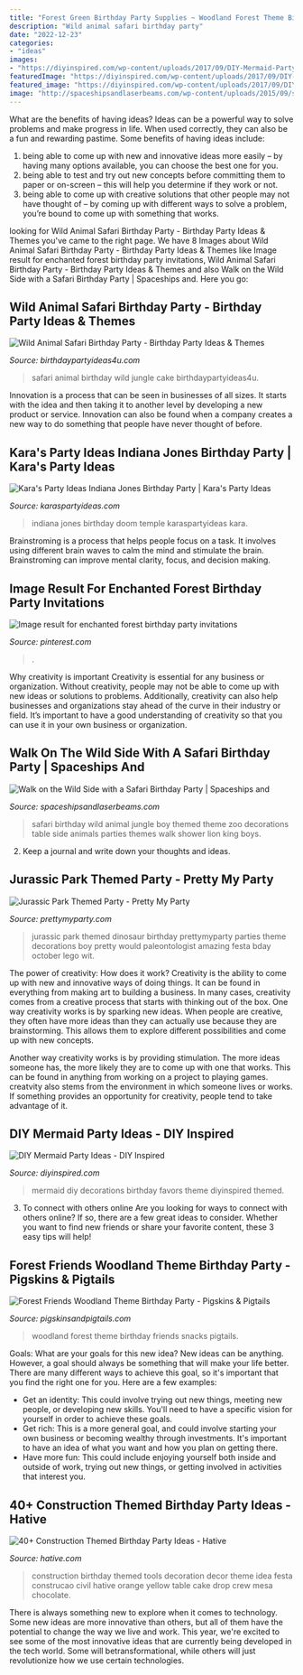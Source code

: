 ```yaml
---
title: "Forest Green Birthday Party Supplies ~ Woodland Forest Theme Birthday Friends Snacks Pigtails"
description: "Wild animal safari birthday party"
date: "2022-12-23"
categories:
- "ideas"
images:
- "https://diyinspired.com/wp-content/uploads/2017/09/DIY-Mermaid-Party-Seeweed-Sticks.jpg"
featuredImage: "https://diyinspired.com/wp-content/uploads/2017/09/DIY-Mermaid-Party-Seeweed-Sticks.jpg"
featured_image: "https://diyinspired.com/wp-content/uploads/2017/09/DIY-Mermaid-Party-Seeweed-Sticks.jpg"
image: "http://spaceshipsandlaserbeams.com/wp-content/uploads/2015/09/safari-birthday-party-ideas-22.jpg"
---
```



What are the benefits of having ideas?
Ideas can be a powerful way to solve problems and make progress in life. When used correctly, they can also be a fun and rewarding pastime. Some benefits of having ideas include: 
1) being able to come up with new and innovative ideas more easily – by having many options available, you can choose the best one for you. 
2) being able to test and try out new concepts before committing them to paper or on-screen – this will help you determine if they work or not. 
3) being able to come up with creative solutions that other people may not have thought of – by coming up with different ways to solve a problem, you’re bound to come up with something that works.

	

		
looking for Wild Animal Safari Birthday Party - Birthday Party Ideas &amp; Themes you've came to the right page. We have 8 Images about Wild Animal Safari Birthday Party - Birthday Party Ideas &amp; Themes like Image result for enchanted forest birthday party invitations, Wild Animal Safari Birthday Party - Birthday Party Ideas &amp; Themes and also Walk on the Wild Side with a Safari Birthday Party | Spaceships and. Here you go:
		
    
## Wild Animal Safari Birthday Party - Birthday Party Ideas &amp; Themes

<img loading=lazy src="http://www.birthdaypartyideas4u.com/wp-content/uploads/2017/02/Wild-Animal-Safari-Birthday-Party-Cake-600x900.jpg" onerror="this.onerror=null;this.src='https://tse3.mm.bing.net/th?id=OIP.H5M1bjP7OwwnzKgM9AzQkQHaLH&amp;pid=15.1';" alt="Wild Animal Safari Birthday Party - Birthday Party Ideas &amp; Themes">

_Source: birthdaypartyideas4u.com_

>safari animal birthday wild jungle cake birthdaypartyideas4u. 

	

Innovation is a process that can be seen in businesses of all sizes. It starts with the idea and then taking it to another level by developing a new product or service. Innovation can also be found when a company creates a new way to do something that people have never thought of before.

    
## Kara&#039;s Party Ideas Indiana Jones Birthday Party | Kara&#039;s Party Ideas

<img loading=lazy src="https://karaspartyideas.com/wp-content/uploads/2020/04/Indiana-Jones-Birthday-Party-via-Karas-Party-Ideas-KarasPartyIdeas.com22.jpg" onerror="this.onerror=null;this.src='https://tse2.mm.bing.net/th?id=OIP.XV1XllWnRjY_swlCPHiKwwHaLH&amp;pid=15.1';" alt="Kara&#039;s Party Ideas Indiana Jones Birthday Party | Kara&#039;s Party Ideas">

_Source: karaspartyideas.com_

>indiana jones birthday doom temple karaspartyideas kara. 

	

Brainstroming is a process that helps people focus on a task. It involves using different brain waves to calm the mind and stimulate the brain. Brainstroming can improve mental clarity, focus, and decision making.

    
## Image Result For Enchanted Forest Birthday Party Invitations

<img loading=lazy src="https://i.pinimg.com/736x/15/39/5f/15395f1e96cf05ee4add92d92623e092.jpg" onerror="this.onerror=null;this.src='https://tse1.mm.bing.net/th?id=OIP.CrqAMts4RLHFw1SiGBK2IgHaHa&amp;pid=15.1';" alt="Image result for enchanted forest birthday party invitations">

_Source: pinterest.com_

>. 

	

Why creativity is important
Creativity is essential for any business or organization. Without creativity, people may not be able to come up with new ideas or solutions to problems. Additionally, creativity can also help businesses and organizations stay ahead of the curve in their industry or field. It’s important to have a good understanding of creativity so that you can use it in your own business or organization.

    
## Walk On The Wild Side With A Safari Birthday Party | Spaceships And

<img loading=lazy src="http://spaceshipsandlaserbeams.com/wp-content/uploads/2015/09/safari-birthday-party-ideas-22.jpg" onerror="this.onerror=null;this.src='https://tse3.mm.bing.net/th?id=OIP.3tI_2rVy9jEjraLEm5jX3AHaLH&amp;pid=15.1';" alt="Walk on the Wild Side with a Safari Birthday Party | Spaceships and">

_Source: spaceshipsandlaserbeams.com_

>safari birthday wild animal jungle boy themed theme zoo decorations table side animals parties themes walk shower lion king boys. 

	

2. Keep a journal and write down your thoughts and ideas.

    
## Jurassic Park Themed Party - Pretty My Party

<img loading=lazy src="https://www.prettymyparty.com/wp-content/uploads/2015/10/dinosaur-themed-birthday-party-ideas.jpg" onerror="this.onerror=null;this.src='https://tse1.mm.bing.net/th?id=OIP.voDC3Y37h-VaKXcdgn0DJwHaKl&amp;pid=15.1';" alt="Jurassic Park Themed Party - Pretty My Party">

_Source: prettymyparty.com_

>jurassic park themed dinosaur birthday prettymyparty parties theme decorations boy pretty would paleontologist amazing festa bday october lego wit. 

	

The power of creativity: How does it work?
Creativity is the ability to come up with new and innovative ways of doing things. It can be found in everything from making art to building a business. In many cases, creativity comes from a creative process that starts with thinking out of the box.
One way creativity works is by sparking new ideas. When people are creative, they often have more ideas than they can actually use because they are brainstorming. This allows them to explore different possibilities and come up with new concepts.

Another way creativity works is by providing stimulation. The more ideas someone has, the more likely they are to come up with one that works. This can be found in anything from working on a project to playing games. creatvity also stems from the environment in which someone lives or works. If something provides an opportunity for creativity, people tend to take advantage of it.

    
## DIY Mermaid Party Ideas - DIY Inspired

<img loading=lazy src="https://diyinspired.com/wp-content/uploads/2017/09/DIY-Mermaid-Party-Seeweed-Sticks.jpg" onerror="this.onerror=null;this.src='https://tse2.mm.bing.net/th?id=OIP.xgDml7w1n8rOhSYuTgaP7QHaKW&amp;pid=15.1';" alt="DIY Mermaid Party Ideas - DIY Inspired">

_Source: diyinspired.com_

>mermaid diy decorations birthday favors theme diyinspired themed. 

	

3. To connect with others online
Are you looking for ways to connect with others online? If so, there are a few great ideas to consider. Whether you want to find new friends or share your favorite content, these 3 easy tips will help!

    
## Forest Friends Woodland Theme Birthday Party - Pigskins &amp; Pigtails

<img loading=lazy src="http://www.pigskinsandpigtails.com/wp-content/uploads/2014/03/food.jpg" onerror="this.onerror=null;this.src='https://tse2.mm.bing.net/th?id=OIP.hBg9cVfaNu0Ey5V7PF7goQHaE7&amp;pid=15.1';" alt="Forest Friends Woodland Theme Birthday Party - Pigskins &amp; Pigtails">

_Source: pigskinsandpigtails.com_

>woodland forest theme birthday friends snacks pigtails. 

	

Goals: What are your goals for this new idea?
New ideas can be anything. However, a goal should always be something that will make your life better. There are many different ways to achieve this goal, so it's important that you find the right one for you. Here are a few examples: 
- Get an identity: This could involve trying out new things, meeting new people, or developing new skills. You'll need to have a specific vision for yourself in order to achieve these goals. 
- Get rich: This is a more general goal, and could involve starting your own business or becoming wealthy through investments. It's important to have an idea of what you want and how you plan on getting there. 
- Have more fun: This could include enjoying yourself both inside and outside of work, trying out new things, or getting involved in activities that interest you.

    
## 40+ Construction Themed Birthday Party Ideas - Hative

<img loading=lazy src="https://hative.com/wp-content/uploads/2015/06/construction-birthday-party/11-construction-themed-birthday-party.jpg" onerror="this.onerror=null;this.src='https://tse1.mm.bing.net/th?id=OIP.HI2cpCIWniisxEt1P_Tj8gHaE8&amp;pid=15.1';" alt="40+ Construction Themed Birthday Party Ideas - Hative">

_Source: hative.com_

>construction birthday themed tools decoration decor theme idea festa construcao civil hative orange yellow table cake drop crew mesa chocolate. 

	

There is always something new to explore when it comes to technology. Some new ideas are more innovative than others, but all of them have the potential to change the way we live and work. This year, we're excited to see some of the most innovative ideas that are currently being developed in the tech world. Some will betransformational, while others will just revolutionize how we use certain technologies.

